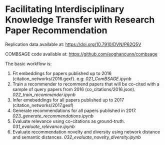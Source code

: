 # Facilitating Interdisciplinary Knowledge Transfer with Research Paper Recommendation

Replication data available at: https://doi.org/10.7910/DVN/P62Q5V

COMBSAGE code available at: https://github.com/eoghancunn/combsage

The basic workflow is: 
1. Fit embeddings for papers published up to 2016 (citation_networks/2016.gexf). e.g: *021_ComBSAGE.ipynb*
2. Train a recommender to recommend papers that will be co-cited with a sample of query papers from 2016 (co_citations/2016.json). *022_train_recommender.ipynb*
3. Infer emebeddings for all papers published up to 2017 (citation_networks/2017.gexf) 
4. Generate recommendations for all papers published in 2017. *023_generate_recommendations.ipynb*
5. Evaluate relevance using co-citations as ground-truth. *031_evaluate_relevance.ipynb*
6. Evaluate recommendation novelty and diversity using network distance and semantic distances.  *032_evaluate_novelty_diversity.ipynb*

